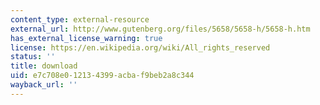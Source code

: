 ```yaml
---
content_type: external-resource
external_url: http://www.gutenberg.org/files/5658/5658-h/5658-h.htm
has_external_license_warning: true
license: https://en.wikipedia.org/wiki/All_rights_reserved
status: ''
title: download
uid: e7c708e0-1213-4399-acba-f9beb2a8c344
wayback_url: ''
---
```

